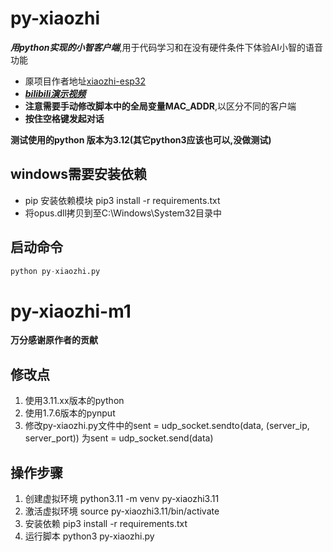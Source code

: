 # py-xiaozhi
***用python实现的小智客户端***,用于代码学习和在没有硬件条件下体验AI小智的语音功能</br>
* 厡项目作者地址[xiaozhi-esp32](https://github.com/78/xiaozhi-esp32)</br>
* [***bilibili演示视频***](https://b23.tv/GbXeLHX)</br>
* **注意需要手动修改脚本中的全局变量MAC_ADDR**,以区分不同的客户端</br>
* **按住空格键发起对话**

**测试使用的python 版本为3.12(其它python3应该也可以,没做测试)**

## windows需要安装依赖
* pip 安装依赖模块
  pip3  install -r requirements.txt
* 将opus.dll拷贝到至C:\Windows\System32目录中

## 启动命令
```python
python py-xiaozhi.py
```

# py-xiaozhi-m1
**万分感谢原作者的贡献**

## 修改点
1. 使用3.11.xx版本的python
2. 使用1.7.6版本的pynput
3. 修改py-xiaozhi.py文件中的sent = udp_socket.sendto(data, (server_ip, server_port)) 为sent = udp_socket.send(data)

## 操作步骤
1. 创建虚拟环境
   python3.11 -m venv py-xiaozhi3.11
2. 激活虚拟环境
   source py-xiaozhi3.11/bin/activate
3. 安装依赖
   pip3  install -r requirements.txt
4. 运行脚本
   python3 py-xiaozhi.py
